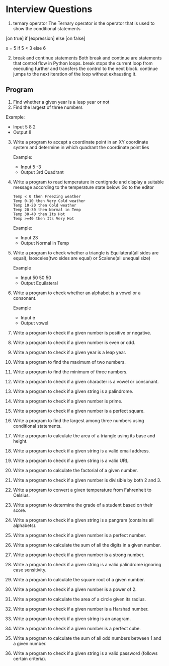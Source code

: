 # Interview Questions

1. ternary operator
The Ternary operator is the operator that is used to show the conditional statements

[on true] if [expression] else [on false]

x = 5 if 5 < 3 else 6

2. break and continue statements
Both break and continue are statements that control flow in Python loops. break stops the current loop from executing
further and transfers the control to the next block. continue jumps to the next iteration of the loop without exhausting it.

## Program

1. Find whether a given year is a leap year or not
2. Find the largest of three numbers 
    
  Example: 
  * Input 5 8 2 
  * Output 8
3. Write a program to accept a coordinate point in an XY coordinate system and determine in which quadrant the coordinate point lies
    
      Example:
    * Input 5 -3 
    * Output 3rd Quadrant
4. Write a program to read temperature in centigrade and display a suitable message according to the temperature state below: Go to the editor

    ```
    Temp < 0 then Freezing weather
    Temp 0-10 then Very Cold weather
    Temp 10-20 then Cold weather
    Temp 20-30 then Normal in Temp
    Temp 30-40 then Its Hot
    Temp >=40 then Its Very Hot
    ```
  
      Example:
    * Input 23 
    * Output Normal in Temp
5. Write a program to check whether a triangle is Equilateral(all sides are equal), Isosceles(two sides are equal) or Scalene(all unequal size)
  
      Example
    * Input 50 50 50
    * Output Equilateral
6. Write a program to check whether an alphabet is a vowel or a consonant.
    
      Example
    * Input e
    * Output vowel
7. Write a program to check if a given number is positive or negative.
8. Write a program to check if a given number is even or odd.
9. Write a program to check if a given year is a leap year.
10. Write a program to find the maximum of two numbers.
11. Write a program to find the minimum of three numbers. 
12. Write a program to check if a given character is a vowel or consonant. 
13. Write a program to check if a given string is a palindrome.
14. Write a program to check if a given number is prime. 
15. Write a program to check if a given number is a perfect square. 
16. Write a program to find the largest among three numbers using conditional statements. 
17. Write a program to calculate the area of a triangle using its base and height. 
18. Write a program to check if a given string is a valid email address. 
19. Write a program to check if a given string is a valid URL.
20. Write a program to calculate the factorial of a given number. 
21. Write a program to check if a given number is divisible by both 2 and 3. 
22. Write a program to convert a given temperature from Fahrenheit to Celsius. 
23. Write a program to determine the grade of a student based on their score. 
24. Write a program to check if a given string is a pangram (contains all alphabets). 
25. Write a program to check if a given number is a perfect number. 
26. Write a program to calculate the sum of all the digits in a given number. 
27. Write a program to check if a given number is a strong number. 
28. Write a program to check if a given string is a valid palindrome ignoring case sensitivity. 
29. Write a program to calculate the square root of a given number. 
30. Write a program to check if a given number is a power of 2. 
31. Write a program to calculate the area of a circle given its radius. 
32. Write a program to check if a given number is a Harshad number. 
33. Write a program to check if a given string is an anagram. 
34. Write a program to check if a given number is a perfect cube. 
35. Write a program to calculate the sum of all odd numbers between 1 and a given number. 
36. Write a program to check if a given string is a valid password (follows certain criteria).